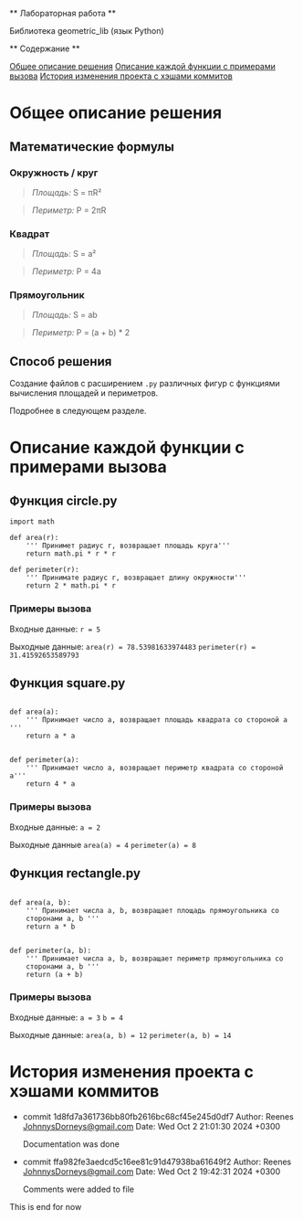 ** Лабораторная работа **

Библиотека geometric_lib (язык Python)

** Содержание **

[Общее описание решения](#общее-описание-решения)
[Описание каждой функции с примерами вызова](#описание-каждой-функции-с-примерами-вызова)
[История изменения проекта с хэшами коммитов](#история-изменения-проекта-с-хэшами-коммитов)

# Общее описание решения

## Математические формулы

### Окружность / круг

> *Площадь:* S = πR²

> *Периметр:* P = 2πR

### Квадрат

> *Площадь:* S = a²

> *Периметр:* P = 4a

### Прямоугольник

> *Площадь:* S = ab

> *Периметр:* P = (a + b) * 2

## Способ решения

Создание файлов с расширением `.py` различных фигур с функциями вычисления площадей и периметров.

Подробнее в следующем разделе.

# Описание каждой функции с примерами вызова

## Функция circle.py

```
import math

def area(r):
    ''' Принимет радиус r, возвращает площадь круга'''
    return math.pi * r * r

def perimeter(r):
    ''' Принимате радиус r, возвращает длину окружности'''
    return 2 * math.pi * r
```

### Примеры вызова

Входные данные: `r = 5`

Выходные данные: `area(r) = 78.53981633974483` `perimeter(r) = 31.41592653589793`

## Функция square.py

```

def area(a):
    ''' Принимает число a, возвращает площадь квадрата со стороной a '''
    return a * a


def perimeter(a):
    ''' Принимает число a, возвращает периметр квадрата со стороной a'''
    return 4 * a

```

### Примеры вызова

Входные данные: `a = 2`

Выходные данные `area(a) = 4` `perimeter(a) = 8`

## Функция rectangle.py

```

def area(a, b):
    ''' Принимает числа a, b, возвращает площадь прямоугольника со 
    сторонами a, b '''
    return a * b


def perimeter(a, b):
    ''' Принимает числа a, b, возвращает периметр прямоугольника со 
    сторонами a, b '''
    return (a + b)

```

### Примеры вызова

Входные данные: `a = 3` `b = 4`

Выходные данные: `area(a, b) = 12` `perimeter(a, b) = 14`

# История изменения проекта с хэшами коммитов

- commit 1d8fd7a361736bb80fb2616bc68cf45e245d0df7
Author: Reenes <JohnnysDorneys@gmail.com>
Date: Wed Oct 2 21:01:30 2024 +0300

    Documentation was done

- commit ffa982fe3aedcd5c16ee81c91d47938ba61649f2
Author: Reenes <JohnnysDorneys@gmail.com>
Date: Wed Oct 2 19:42:31 2024 +0300

    Comments were added to file

This is end for now